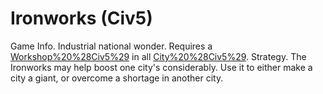 # Ironworks (Civ5)

Game Info.
Industrial national wonder. Requires a [Workshop%20%28Civ5%29](Workshop) in all [City%20%28Civ5%29](cities).
Strategy.
The Ironworks may help boost one city's considerably. Use it to either make a city a giant, or overcome a shortage in another city.
